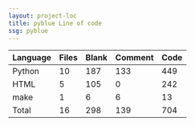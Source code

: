 ```yaml
---
layout: project-loc
title: pyblue Line of code
ssg: pyblue
---
```

<div class="table-responsive">
<table class="table">
<thead><tr>
<th>Language</th>
<th>Files</th>
<th>Blank</th>
<th>Comment</th>
<th>Code</th>
</tr></thead><tbody>
<tr><td>Python</td><td> 10</td><td> 187</td><td> 133</td><td> 449</td></tr>
<tr><td>HTML</td><td> 5</td><td> 105</td><td> 0</td><td> 242</td></tr>
<tr><td>make</td><td> 1</td><td> 6</td><td> 6</td><td> 13</td></tr>
<tr><td>Total</td><td>16</td><td>298</td><td>139</td><td>704</td></tr>
</tbody></table></div>
